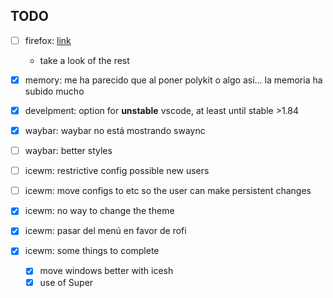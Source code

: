 
## TODO

- [ ] firefox: [link](https://code.balsoft.ru/balsoft/nixos-config/src/branch/master/profiles/applications/firefox.nix)
  - take a look of the rest
   
- [X] memory: me ha parecido que al poner polykit o algo así... la memoria ha subido mucho

- [X] develpment: option for **unstable** vscode, at least until stable >1.84
- [X] waybar: waybar no está mostrando swaync
- [ ] waybar: better styles

- [ ] icewm: restrictive config possible new users
- [ ] icewm: move configs to etc so the user can make persistent changes

- [X] icewm: no way to change the theme
- [X] icewm: pasar del menú en favor de rofi
- [X] icewm: some things to complete
  - [X] move windows better with icesh
  - [X] use of Super

